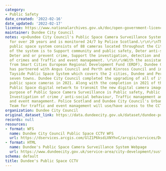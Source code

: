 ```yaml
---
category:
- Public Safety
date_created: '2022-02-16'
date_updated: '2022-02-17'
license: https://www.nationalarchives.gov.uk/doc/open-government-licence/version/3/
maintainer: Dundee City Council
notes: <p>Dundee City Council's Public Space Camera Surveillance System has been operational
  for over 20 years and is monitored 24/7 by Police Scotland.\r\n\r\nThe Council's
  public space system consists of 88 cameras located throughout the City. The purpose
  of the system is to Support community and public safety, Deter anti-social behaviour,
  Deter and or prevent crime, Support the investigation, detection and evidence gathering
  of crimes and Traffic and event management. \r\n\r\nWith the assistance of funding
  from Smart Cities European Regional Development Fund (ERDF), Dundee City Council
  has partnered with Angus Council and Perth and Kinross Council and installed a new
  Tayside Public Space System which covers the 2 cities, Dundee and Perth and Angus\u2019s
  seven towns. Dundee City Council completed the upgrading of all of it\u2019s 88
  public space cameras in 2021. Along with the completion in 2021 of the new Dundee
  Public Space digital network to transmit the new digital camera images.\r\n\r\nThe
  purpose of Public Space Camera Surveillance is Public safety, Public protection,
  Investigation of crime / anti-social behaviour, Traffic management and City centre
  and event management. Police Scotland and Dundee City Council's Urban Traffic Control
  Team for traffic and event management will use/have access to the CCTV images. </p>
organization: Dundee City Council
original_dataset_link: https://data.dundeecity.gov.uk/dataset/dundee-public-space-cctv
records: null
resources:
- format: WFS
  name: Dundee City Council Public Space CCTV WFS
  url: https://dservices.arcgis.com/GlZ1P6ksdiXNYhvC/arcgis/services/Dundee_CCTV_WFS/WFSServer?service=wfs&request=getcapabilities
- format: HTML
  name: Dundee's Public Space Camera Surveillance System Webpage
  url: https://www.dundeecity.gov.uk/service-area/city-development/sustainable-transport-and-roads/dundees-public-space-camera-surveillance-system
schema: default
title: Dundee's Public Space CCTV
---
```

